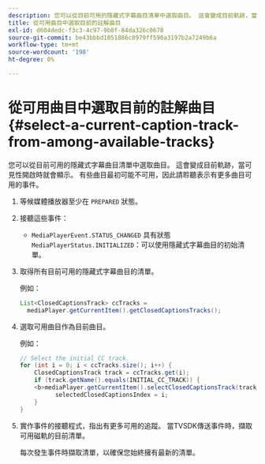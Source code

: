 ```yaml
---
description: 您可以從目前可用的隱藏式字幕曲目清單中選取曲目。 這會變成目前軌跡，當可見性開啟時就會顯示。 有些曲目最初可能不可用，因此請聆聽表示有更多曲目可用的事件。
title: 從可用曲目中選取目前的註解曲目
exl-id: d604dedc-f3c3-4c97-9b0f-84da326c0678
source-git-commit: be43bbbd1051886c8979ff590a3197b2a7249b6a
workflow-type: tm+mt
source-wordcount: '198'
ht-degree: 0%

---
```


# 從可用曲目中選取目前的註解曲目 {#select-a-current-caption-track-from-among-available-tracks}

您可以從目前可用的隱藏式字幕曲目清單中選取曲目。 這會變成目前軌跡，當可見性開啟時就會顯示。 有些曲目最初可能不可用，因此請聆聽表示有更多曲目可用的事件。

1. 等候媒體播放器至少在 `PREPARED` 狀態。
1. 接聽這些事件：

   * `MediaPlayerEvent.STATUS_CHANGED` 具有狀態 `MediaPlayerStatus.INITIALIZED`：可以使用隱藏式字幕曲目的初始清單。

1. 取得所有目前可用的隱藏式字幕曲目的清單。

   例如：

   ```java
   List<ClosedCaptionsTrack> ccTracks = 
     mediaPlayer.getCurrentItem().getClosedCaptionsTracks();
   ```

1. 選取可用曲目作為目前曲目。

   例如：

   ```java
   // Select the initial CC track. 
   for (int i = 0; i < ccTracks.size(); i++) { 
       ClosedCaptionsTrack track = ccTracks.get(i); 
       if (track.getName().equals(INITIAL_CC_TRACK)) { 
       <b>mediaPlayer.getCurrentItem().selectClosedCaptionsTrack(track);</b> 
             selectedClosedCaptionsIndex = i; 
       } 
   }
   ```

1. 實作事件的接聽程式，指出有更多可用的追蹤。 當TVSDK傳送事件時，擷取可用磁軌的目前清單。

   每次發生事件時擷取清單，以確保您始終擁有最新的清單。
